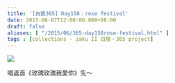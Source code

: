 ```yaml
---
title: '[白狼365] Day158：rose festival'
date: 2015-06-07T12:00:00.000+08:00
draft: false
aliases: [ "/2015/06/365-day158rose-festival.html" ]
tags : [collections - zaku II 白狼・365 project]
---
```


[![](https://farm1.staticflickr.com/277/18327073280_a41ca989b9_z.jpg)](https://farm1.staticflickr.com/277/18327073280_a41ca989b9_z.jpg)

唱返首《玫瑰玫瑰我愛你》先～
